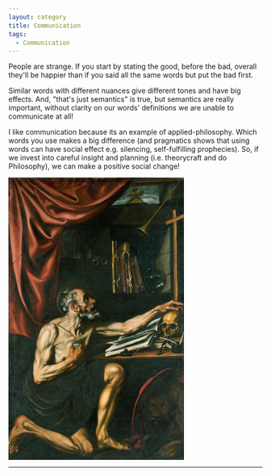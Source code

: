 ```yaml
---
layout: category
title: Communication
tags:
  - Communication
---
```


People are strange. If you start by stating the good, before the bad, overall they'll be happier than if you said all the same words but put the bad first.

Similar words with different nuances give different tones and have big effects. And, "that's just semantics" is true, but semantics are really important, without clarity on our words' definitions we are unable to communicate at all!

I like communication because its an example of applied-philosophy. Which words you use makes a big difference (and pragmatics shows that using words can have social effect e.g. silencing, self-fulfilling prophecies). So, if we invest into careful insight and planning (i.e. theorycraft and do Philosophy), we can make a positive social change!

<img align="middle" alt="Joos van Cleve - Saint Jerome in His Study (Princeton Art Museum, c. 1528)" title="‘Blessed are the pure in heart, for they will see God.’ Matthew 5:8" src="https://raw.githubusercontent.com/VanitasVanitatum/VanitasVanitatum.github.io/master/images/Caritas.png"/>

___
